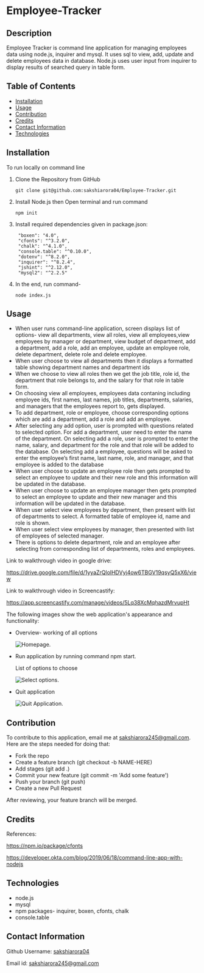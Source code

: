 # Employee-Tracker
## Description

Employee Tracker is command line application for managing employees data using node.js, inquirer and mysql. It uses sql to view, add, update and delete employees data in database. Node.js uses user input from inquirer to display results of searched query in table form.

## Table of Contents

- [Installation](#installation)
- [Usage](#usage)
- [Contribution](#contribution)
- [Credits](#credits)
- [Contact Information](#contact-information) 
- [Technologies](#technologies) 

## Installation

To run locally on command line
1. Clone the Repository from GitHub
   ```
   git clone git@github.com:sakshiarora04/Employee-Tracker.git
   ```
2. Install Node.js then Open terminal and run command
   ```
   npm init
   ```
3. Install required dependencies given in package.json:

   ```
    "boxen": "4.0",
    "cfonts": "^3.2.0",
    "chalk": "^4.1.0",
    "console.table": "^0.10.0",
    "dotenv": "^8.2.0",
    "inquirer": "^8.2.4",
    "jshint": "^2.12.0",
    "mysql2": "^2.2.5"

   ```
4. In the end, run command-
   ```
   node index.js

   ```


## Usage

* When user runs command-line application, screen displays list of options- view all departments, view all roles, view all employees,view employees by manager or department, view budget of department, add a department, add a role, add an employee, update an employee role, delete department, delete role and delete employee.
* When user choose to view all departments then it displays a formatted table showing department names and department ids
* When we choose to view all roles then we get the job title, role id, the department that role belongs to, and the salary for that role in table form.
* On choosing view all employees, employees data contaning including employee ids, first names, last names, job titles, departments, salaries, and managers that the employees report to, gets displayed.
* To add department, role or employee, choose corresponding options which are add a department, add a role and add an employee.
* After selecting any add option, user is prompted with questions related to selected option. For add a department, user need to enter the name of the department. On selecting add a role, user is prompted to enter the name, salary, and department for the role and that role will be added to the database. On selecting add a employee, questions will be asked to enter the employee’s first name, last name, role, and manager, and that employee is added to the database
* When user choose to update an employee role then gets prompted to select an employee to update and their new role and this information will be updated in the database.
* When user choose to update an employee manager then gets prompted to select an employee to update and their new manager and this information will be updated in the database.
* When user select view employees by department, then present with list of departments to select. A formatted table of employee id, name and role is shown.
* When user select view employees by manager, then presented with list of employees of selected manager.
* There is options to delete department, role and an employee after selecting from corresponding list of departments, roles and employees.

Link to walkthrough video in google drive:

https://drive.google.com/file/d/1yyaZrQlolHDVyj4ow6TBGV19qsyQ5xX6/view

Link to walkthrough video in Screencastify:

https://app.screencastify.com/manage/videos/5Lq38XcMqhazdMrvupHt

The following images show the web application's appearance and functionality:

* Overview- working of all options

    ![Homepage.](./assets/images/overview.gif)

* Run application by running command npm start. 

    List of options to choose

    ![Select options.](./assets/images/select%20options.gif)

* Quit application

    ![Quit Application.](./assets/images/Quit.gif)

## Contribution

To contribute to this application, email me at sakshiarora245@gmail.com.
Here are the steps needed for doing that:

- Fork the repo
- Create a feature branch (git checkout -b NAME-HERE)
- Add stages (git add .)
- Commit your new feature (git commit -m 'Add some feature')
- Push your branch (git push)
- Create a new Pull Request

After reviewing, your feature branch will be merged.

## Credits

References:

https://npm.io/package/cfonts

https://developer.okta.com/blog/2019/06/18/command-line-app-with-nodejs

## Technologies

- node.js
- mysql
- npm packages- inquirer, boxen, cfonts, chalk
- console.table

## Contact Information

Github Username: [sakshiarora04](https://github.com/sakshiarora04)

Email id: sakshiarora245@gmail.com


